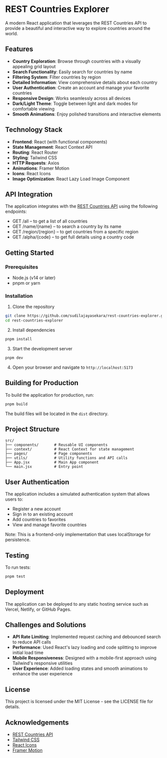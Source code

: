 # REST Countries Explorer

A modern React application that leverages the REST Countries API to provide a beautiful and interactive way to explore countries around the world.

## Features

- **Country Exploration**: Browse through countries with a visually appealing grid layout
- **Search Functionality**: Easily search for countries by name
- **Filtering System**: Filter countries by region
- **Detailed Information**: View comprehensive details about each country
- **User Authentication**: Create an account and manage your favorite countries
- **Responsive Design**: Works seamlessly across all devices
- **Dark/Light Theme**: Toggle between light and dark modes for comfortable viewing
- **Smooth Animations**: Enjoy polished transitions and interactive elements

## Technology Stack

- **Frontend**: React (with functional components)
- **State Management**: React Context API
- **Routing**: React Router
- **Styling**: Tailwind CSS
- **HTTP Requests**: Axios
- **Animations**: Framer Motion
- **Icons**: React Icons
- **Image Optimization**: React Lazy Load Image Component

## API Integration

The application integrates with the [REST Countries API](https://restcountries.com/) using the following endpoints:

- GET /all – to get a list of all countries
- GET /name/{name} – to search a country by its name
- GET /region/{region} – to get countries from a specific region
- GET /alpha/{code} – to get full details using a country code

## Getting Started

### Prerequisites

- Node.js (v14 or later)
- pnpm or yarn

### Installation

1. Clone the repository
```bash
git clone https://github.com/sudilajayasekara/rest-countries-explorer.git
cd rest-countries-explorer
```

2. Install dependencies
```bash
pnpm install
```

3. Start the development server
```bash
pnpm dev
```

4. Open your browser and navigate to `http://localhost:5173`

## Building for Production

To build the application for production, run:

```bash
pnpm build
```

The build files will be located in the `dist` directory.

## Project Structure

```
src/
├── components/       # Reusable UI components
├── context/          # React Context for state management
├── pages/            # Page components
├── utils/            # Utility functions and API calls
├── App.jsx           # Main App component
└── main.jsx          # Entry point
```

## User Authentication

The application includes a simulated authentication system that allows users to:

- Register a new account
- Sign in to an existing account
- Add countries to favorites
- View and manage favorite countries

Note: This is a frontend-only implementation that uses localStorage for persistence.

## Testing

To run tests:

```bash
pnpm test
```

## Deployment

The application can be deployed to any static hosting service such as Vercel, Netlify, or GitHub Pages.

## Challenges and Solutions

- **API Rate Limiting**: Implemented request caching and debounced search to reduce API calls
- **Performance**: Used React's lazy loading and code splitting to improve initial load time
- **Mobile Responsiveness**: Designed with a mobile-first approach using Tailwind's responsive utilities
- **User Experience**: Added loading states and smooth animations to enhance the user experience

## License

This project is licensed under the MIT License - see the LICENSE file for details.

## Acknowledgements

- [REST Countries API](https://restcountries.com/)
- [Tailwind CSS](https://tailwindcss.com/)
- [React Icons](https://react-icons.github.io/react-icons/)
- [Framer Motion](https://www.framer.com/motion/)